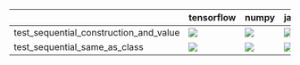 |                                        | tensorflow                                                                                                                                                                         | numpy                                                                                                                                                                              | jax                                                                                                                                                                                | torch                                                                                                                                                                              |
|:---------------------------------------|:-----------------------------------------------------------------------------------------------------------------------------------------------------------------------------------|:-----------------------------------------------------------------------------------------------------------------------------------------------------------------------------------|:-----------------------------------------------------------------------------------------------------------------------------------------------------------------------------------|:-----------------------------------------------------------------------------------------------------------------------------------------------------------------------------------|
| test_sequential_construction_and_value | <a href="https://github.com/unifyai/ivy/actions/runs/4427462235/jobs/7765082416" rel="noopener noreferrer" target="_blank"><img src=https://img.shields.io/badge/-failure-red></a> | <a href="https://github.com/unifyai/ivy/actions/runs/4427462235/jobs/7765082416" rel="noopener noreferrer" target="_blank"><img src=https://img.shields.io/badge/-failure-red></a> | <a href="https://github.com/unifyai/ivy/actions/runs/4427462235/jobs/7765082416" rel="noopener noreferrer" target="_blank"><img src=https://img.shields.io/badge/-failure-red></a> | <a href="https://github.com/unifyai/ivy/actions/runs/4427462235/jobs/7765082416" rel="noopener noreferrer" target="_blank"><img src=https://img.shields.io/badge/-failure-red></a> |
| test_sequential_same_as_class          | <a href="https://github.com/unifyai/ivy/actions/runs/4427462235/jobs/7765082416" rel="noopener noreferrer" target="_blank"><img src=https://img.shields.io/badge/-failure-red></a> | <a href="https://github.com/unifyai/ivy/actions/runs/4427462235/jobs/7765082416" rel="noopener noreferrer" target="_blank"><img src=https://img.shields.io/badge/-failure-red></a> | <a href="https://github.com/unifyai/ivy/actions/runs/4427462235/jobs/7765082416" rel="noopener noreferrer" target="_blank"><img src=https://img.shields.io/badge/-failure-red></a> | <a href="https://github.com/unifyai/ivy/actions/runs/4427462235/jobs/7765082416" rel="noopener noreferrer" target="_blank"><img src=https://img.shields.io/badge/-failure-red></a> |